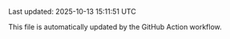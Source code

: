Last updated: 2025-10-13 15:11:51 UTC

This file is automatically updated by the GitHub Action workflow.
